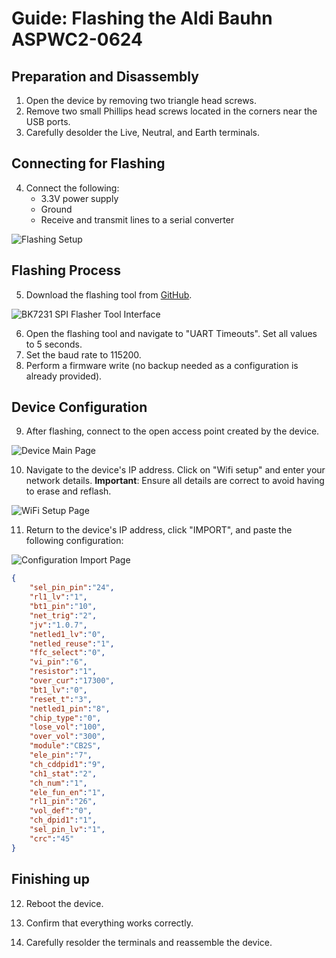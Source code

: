 # Guide: Flashing the Aldi Bauhn ASPWC2-0624

## Preparation and Disassembly
1. Open the device by removing two triangle head screws.
2. Remove two small Phillips head screws located in the corners near the USB ports.
3. Carefully desolder the Live, Neutral, and Earth terminals.

## Connecting for Flashing
4. Connect the following:
   - 3.3V power supply
   - Ground
   - Receive and transmit lines to a serial converter

![Flashing Setup](https://github.com/jamesy0ung/ASPWC2-0624-Reversing/blob/main/Flashing-Setup.jpg?raw=true)

## Flashing Process
5. Download the flashing tool from [GitHub](https://github.com/openshwprojects/BK7231_SPI_Flasher).

![BK7231 SPI Flasher Tool Interface](https://github.com/jamesy0ung/ASPWC2-0624-Reversing/blob/main/Flashtool.png?raw=true)

6. Open the flashing tool and navigate to "UART Timeouts". Set all values to 5 seconds.
7. Set the baud rate to 115200.
8. Perform a firmware write (no backup needed as a configuration is already provided).

## Device Configuration
9. After flashing, connect to the open access point created by the device.

![Device Main Page](https://github.com/jamesy0ung/ASPWC2-0624-Reversing/blob/main/Mainpage.png?raw=true)

10. Navigate to the device's IP address. Click on "Wifi setup" and enter your network details. 
    **Important**: Ensure all details are correct to avoid having to erase and reflash.

![WiFi Setup Page](https://github.com/jamesy0ung/ASPWC2-0624-Reversing/blob/main/Wifipage.png?raw=true)

11. Return to the device's IP address, click "IMPORT", and paste the following configuration:

![Configuration Import Page](https://github.com/jamesy0ung/ASPWC2-0624-Reversing/blob/main/Configpage.png?raw=true)

```json
{
    "sel_pin_pin":"24",
    "rl1_lv":"1",
    "bt1_pin":"10",
    "net_trig":"2",
    "jv":"1.0.7",
    "netled1_lv":"0",
    "netled_reuse":"1",
    "ffc_select":"0",
    "vi_pin":"6",
    "resistor":"1",
    "over_cur":"17300",
    "bt1_lv":"0",
    "reset_t":"3",
    "netled1_pin":"8",
    "chip_type":"0",
    "lose_vol":"100",
    "over_vol":"300",
    "module":"CB2S",
    "ele_pin":"7",
    "ch_cddpid1":"9",
    "ch1_stat":"2",
    "ch_num":"1",
    "ele_fun_en":"1",
    "rl1_pin":"26",
    "vol_def":"0",
    "ch_dpid1":"1",
    "sel_pin_lv":"1",
    "crc":"45"
}
```

## Finishing up
12. Reboot the device.

13. Confirm that everything works correctly.

14. Carefully resolder the terminals and reassemble the device.
